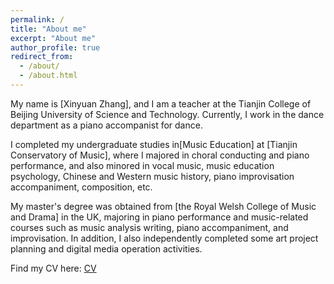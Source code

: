 ```yaml
---
permalink: /
title: "About me"
excerpt: "About me"
author_profile: true
redirect_from: 
  - /about/
  - /about.html
---
```


My name is [Xinyuan Zhang], and I am a teacher at the Tianjin College of Beijing University of Science and Technology. Currently, I work in the dance department as a piano accompanist for dance.

I completed my undergraduate studies in[Music Education] at [Tianjin Conservatory of Music], where I majored in choral conducting and piano performance, and also minored in vocal music, music education psychology, Chinese and Western music history, piano improvisation accompaniment, composition, etc.

 My master's degree was obtained from [the Royal Welsh College of Music and Drama] in the UK, majoring in piano performance and music-related courses such as music analysis writing, piano accompaniment, and improvisation. In addition, I also independently completed some art project planning and digital media operation activities.

 Find my CV here: [CV](../assets/CV.pdf)

